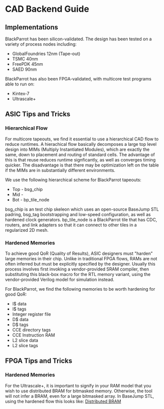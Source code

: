 # CAD Backend Guide
## Implementations
BlackParrot has been silicon-validated. The design has been tested on a variety of process nodes including:
* GlobalFoundries 12nm (Tape-out)
* TSMC 40nm
* FreePDK 45nm
* SAED 90nm

BlackParrot has also been FPGA-validated, with multicore test programs able to run on:
* Kintex-7
* Ultrascale+

## ASIC Tips and Tricks
### Hierarchical Flow
For multicore tapeouts, we find it essential to use a hierarchical CAD flow to reduce runtimes. A
hierachical flow basically decomposes a large top level design into MIMs (Multiply Instantiated
Modules), which are exactly the same, down to placement and routing of standard cells. The advantage
of this is that reuse reduces runtime signficantly, as well as converges timing quicker. The
disadvantage is that there may be optimization left on the table if the MIMs are in substantially
different environments.

We use the following hierarchical scheme for BlackParrot tapeouts:
* Top - bsg_chip
* Mid -
* Bot - bp_tile_node

bsg_chip is an test chip skeleon which uses an open-source BaseJump STL padring, bsg_tag bootstrapping and low-speed configuration, as well as hardened clock generators.
bp_tile_node is a BlackParrot tile that has CDC, routers, and link adapters so that it can connect to other tiles in a regularized 2D mesh.

### Hardened Memories
To achieve good QoR (Quality of Results), ASIC designers must "harden" large memories in their chip. Unlike in traditional FPGA flows, RAMs are not often inferred but must be explicitly specified by the designer. Usually this process involves first invoking a vendor-provided SRAM compiler, then substituting this black-box macro for the RTL memory variant, using the vendor-provided Verilog model for simulation instead.

For BlackParrot, we find the following memories to be worth hardening for good QoR:
* I$ data
* I$ tags
* Integer register file
* D$ data
* D$ tags
* CCE directory tags
* CCE Instruction RAM
* L2 slice data
* L2 slice tags

## FPGA Tips and Tricks
### Hardened Memories
For the Ultrascale+, it is important to signify in your RAM model that you wish to use distributed BRAM for bitmasked memory. Otherwise, the tool will not infer a BRAM, even for a large bitmasked array. In BaseJump STL, using the hardened flow this looks like: [Distributed BRAM](https://github.com/bespoke-silicon-group/basejump_stl/blob/master/hard/ultrascale_plus/bsg_mem/bsg_mem_1rw_sync_mask_write_bit.v#L36)

